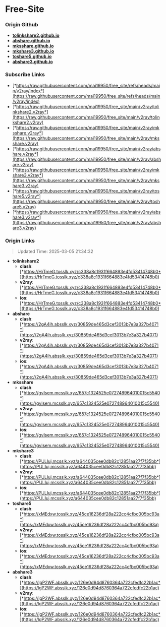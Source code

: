# Free-Site

### Origin Github

- [**tolinkshare2.github.io**](https://github.com/tolinkshare2/tolinkshare2.github.io)
- [**abshare.github.io**](https://github.com/abshare/abshare.github.io)
- [**mksshare.github.io**](https://github.com/mksshare/mksshare.github.io)
- [**mkshare3.github.io**](https://github.com/mkshare3/mkshare3.github.io)
- [**toshare5.github.io**](https://github.com/toshare5/toshare5.github.io)
- [**abshare3.github.io**](https://github.com/abshare3/abshare3.github.io)

### Subscribe Links

- [*https://raw.githubusercontent.com/mai19950/free_site/refs/heads/main/v2ray/index*](https://raw.githubusercontent.com/mai19950/free_site/refs/heads/main/v2ray/index)
- [*https://raw.githubusercontent.com/mai19950/free_site/main/v2ray/tolinkshare2.v2ray*](https://raw.githubusercontent.com/mai19950/free_site/main/v2ray/tolinkshare2.v2ray)
- [*https://raw.githubusercontent.com/mai19950/free_site/main/v2ray/mksshare.v2ray*](https://raw.githubusercontent.com/mai19950/free_site/main/v2ray/mksshare.v2ray)
- [*https://raw.githubusercontent.com/mai19950/free_site/main/v2ray/abshare.v2ray*](https://raw.githubusercontent.com/mai19950/free_site/main/v2ray/abshare.v2ray)
- [*https://raw.githubusercontent.com/mai19950/free_site/main/v2ray/mkshare3.v2ray*](https://raw.githubusercontent.com/mai19950/free_site/main/v2ray/mkshare3.v2ray)
- [*https://raw.githubusercontent.com/mai19950/free_site/main/v2ray/toshare5.v2ray*](https://raw.githubusercontent.com/mai19950/free_site/main/v2ray/toshare5.v2ray)
- [*https://raw.githubusercontent.com/mai19950/free_site/main/v2ray/abshare3.v2ray*](https://raw.githubusercontent.com/mai19950/free_site/main/v2ray/abshare3.v2ray)

### Origin Links

> Updated Time: 2025-03-05 21:34:32

- **tolinkshare2**
  - **clash**: [*https://HrTmeG.tosslk.xyz/c338a8c1931f664883e4fd53414748b0*](https://HrTmeG.tosslk.xyz/c338a8c1931f664883e4fd53414748b0)
  - **v2ray**: [*https://HrTmeG.tosslk.xyz/c338a8c1931f664883e4fd53414748b0*](https://HrTmeG.tosslk.xyz/c338a8c1931f664883e4fd53414748b0)
  - **ios**: [*https://HrTmeG.tosslk.xyz/c338a8c1931f664883e4fd53414748b0*](https://HrTmeG.tosslk.xyz/c338a8c1931f664883e4fd53414748b0)
- **abshare**
  - **clash**: [*https://2gA4ih.absslk.xyz/30859de465d3cef3013b7e3a327b4071*](https://2gA4ih.absslk.xyz/30859de465d3cef3013b7e3a327b4071)
  - **v2ray**: [*https://2gA4ih.absslk.xyz/30859de465d3cef3013b7e3a327b4071*](https://2gA4ih.absslk.xyz/30859de465d3cef3013b7e3a327b4071)
  - **ios**: [*https://2gA4ih.absslk.xyz/30859de465d3cef3013b7e3a327b4071*](https://2gA4ih.absslk.xyz/30859de465d3cef3013b7e3a327b4071)
- **mksshare**
  - **clash**: [*https://gvIsem.mcsslk.xyz/657c1324525e072748964010015c5540*](https://gvIsem.mcsslk.xyz/657c1324525e072748964010015c5540)
  - **v2ray**: [*https://gvIsem.mcsslk.xyz/657c1324525e072748964010015c5540*](https://gvIsem.mcsslk.xyz/657c1324525e072748964010015c5540)
  - **ios**: [*https://gvIsem.mcsslk.xyz/657c1324525e072748964010015c5540*](https://gvIsem.mcsslk.xyz/657c1324525e072748964010015c5540)
- **mkshare3**
  - **clash**: [*https://PULluj.mcsslk.xyz/a644035cee0db82c12851aa27f7f35bb*](https://PULluj.mcsslk.xyz/a644035cee0db82c12851aa27f7f35bb)
  - **v2ray**: [*https://PULluj.mcsslk.xyz/a644035cee0db82c12851aa27f7f35bb*](https://PULluj.mcsslk.xyz/a644035cee0db82c12851aa27f7f35bb)
  - **ios**: [*https://PULluj.mcsslk.xyz/a644035cee0db82c12851aa27f7f35bb*](https://PULluj.mcsslk.xyz/a644035cee0db82c12851aa27f7f35bb)
- **toshare5**
  - **clash**: [*https://xMEdxw.tosslk.xyz/45ce16236df28a222cc4cfbc005bc93a*](https://xMEdxw.tosslk.xyz/45ce16236df28a222cc4cfbc005bc93a)
  - **v2ray**: [*https://xMEdxw.tosslk.xyz/45ce16236df28a222cc4cfbc005bc93a*](https://xMEdxw.tosslk.xyz/45ce16236df28a222cc4cfbc005bc93a)
  - **ios**: [*https://xMEdxw.tosslk.xyz/45ce16236df28a222cc4cfbc005bc93a*](https://xMEdxw.tosslk.xyz/45ce16236df28a222cc4cfbc005bc93a)
- **abshare3**
  - **clash**: [*https://lgP2WF.absslk.xyz/126e0d94d8760364a722cfedfc22b1ac*](https://lgP2WF.absslk.xyz/126e0d94d8760364a722cfedfc22b1ac)
  - **v2ray**: [*https://lgP2WF.absslk.xyz/126e0d94d8760364a722cfedfc22b1ac*](https://lgP2WF.absslk.xyz/126e0d94d8760364a722cfedfc22b1ac)
  - **ios**: [*https://lgP2WF.absslk.xyz/126e0d94d8760364a722cfedfc22b1ac*](https://lgP2WF.absslk.xyz/126e0d94d8760364a722cfedfc22b1ac)
